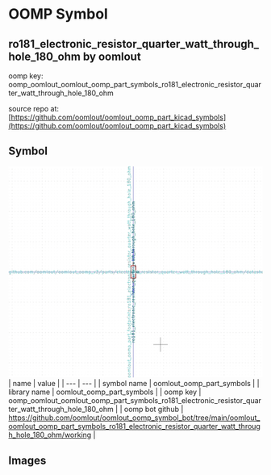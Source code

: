 # OOMP Symbol  
## ro181_electronic_resistor_quarter_watt_through_hole_180_ohm  by oomlout  
  
oomp key: oomp_oomlout_oomlout_oomp_part_symbols_ro181_electronic_resistor_quarter_watt_through_hole_180_ohm  
  
source repo at: [https://github.com/oomlout/oomlout_oomp_part_kicad_symbols](https://github.com/oomlout/oomlout_oomp_part_kicad_symbols)  
## Symbol  
  
[![working.png](working_600.png)](working.png)  
| name | value | 
| --- | --- | 
| symbol name | oomlout_oomp_part_symbols | 
| library name | oomlout_oomp_part_symbols | 
| oomp key | oomp_oomlout_oomlout_oomp_part_symbols_ro181_electronic_resistor_quarter_watt_through_hole_180_ohm | 
| oomp bot github | https://github.com/oomlout/oomlout_oomp_symbol_bot/tree/main/oomlout_oomlout_oomp_part_symbols_ro181_electronic_resistor_quarter_watt_through_hole_180_ohm/working | 
## Images  
